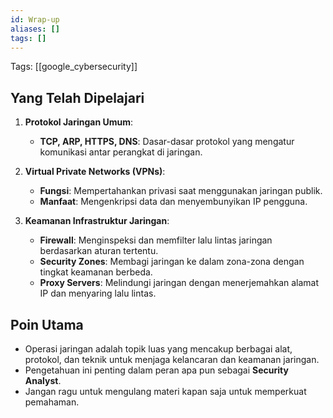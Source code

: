```yaml
---
id: Wrap-up
aliases: []
tags: []
---
```


Tags: [[google_cybersecurity]]

## Yang Telah Dipelajari

1. **Protokol Jaringan Umum**:

   - **TCP, ARP, HTTPS, DNS**: Dasar-dasar protokol yang mengatur komunikasi antar perangkat di jaringan.

2. **Virtual Private Networks (VPNs)**:

   - **Fungsi**: Mempertahankan privasi saat menggunakan jaringan publik.
   - **Manfaat**: Mengenkripsi data dan menyembunyikan IP pengguna.

3. **Keamanan Infrastruktur Jaringan**:
   - **Firewall**: Menginspeksi dan memfilter lalu lintas jaringan berdasarkan aturan tertentu.
   - **Security Zones**: Membagi jaringan ke dalam zona-zona dengan tingkat keamanan berbeda.
   - **Proxy Servers**: Melindungi jaringan dengan menerjemahkan alamat IP dan menyaring lalu lintas.

## Poin Utama

- Operasi jaringan adalah topik luas yang mencakup berbagai alat, protokol, dan teknik untuk menjaga kelancaran dan keamanan jaringan.
- Pengetahuan ini penting dalam peran apa pun sebagai **Security Analyst**.
- Jangan ragu untuk mengulang materi kapan saja untuk memperkuat pemahaman.
